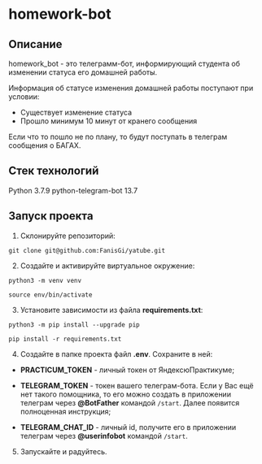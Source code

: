 # homework-bot

## Описание

homework_bot - это телеграмм-бот, информирующий студента об изменении статуса его домашней работы.

Информация об статусе изменения домашней работы поступают при условии:

- Существует изменение статуса
- Прошло минимум 10 минут от кранего сообщения

Если что то пошло не по плану, то будут поступать в телеграм сообщения о БАГАХ.

## Стек технологий

Python 3.7.9
python-telegram-bot 13.7

## Запуск проекта 

1. Cклонируйте репозиторий:

`git clone git@github.com:FanisGi/yatube.git`

2. Cоздайте и активируйте виртуальное окружение:

`python3 -m venv venv`

`source env/bin/activate`

3. Установите зависимости из файла **requirements.txt**:

`python3 -m pip install --upgrade pip`

`pip install -r requirements.txt`

4. Создайте в папке проекта файл **.env**. Сохраните в ней:

- **PRACTICUM_TOKEN** - личный токен от ЯндексюПрактикуме;

- **TELEGRAM_TOKEN** - токен вашего телеграм-бота. Если у Вас ещё нет такого помощника, то его можно создать в приложении телеграм через **@BotFather** командой `/start`. Далее появится полноценная инструкция;

- **TELEGRAM_CHAT_ID** - личный id, получите его в приложении телеграм через **@userinfobot** командой `/start`.

5. Запускайте и радуйтесь.

